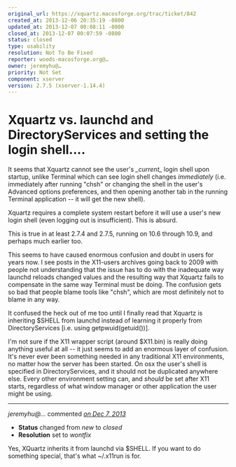 ```yaml
---
original_url: https://xquartz.macosforge.org/trac/ticket/842
created_at: 2013-12-06 20:35:19 -0800
updated_at: 2013-12-07 00:08:11 -0800
closed_at: 2013-12-07 00:07:59 -0800
status: closed
type: usability
resolution: Not To Be Fixed
reporter: woods-macosforge.org@…
owner: jeremyhu@…
priority: Not Set
component: xserver
version: 2.7.5 (xserver-1.14.4)
---
```


Xquartz vs. launchd and DirectoryServices and setting the login shell....
=========================================================================


It seems that Xquartz cannot see the user's *\_current\_* login shell upon startup, unlike Terminal which can see login shell changes *immediately* (i.e. immediately after running "chsh" or changing the shell in the user's Advanced options preferences, and then opening another tab in the running Terminal application -- it will get the new shell).

Xquartz requires a complete system restart before it will use a user's new login shell (even logging out is insufficient). This is absurd.

This is true in at least 2.7.4 and 2.7.5, running on 10.6 through 10.9, and perhaps much earlier too.

This seems to have caused enormous confusion and doubt in users for years now. I see posts in the X11-users archives going back to 2009 with people not understanding that the issue has to do with the inadequate way launchd reloads changed values and the resulting way that Xquartz fails to compensate in the same way Terminal must be doing. The confusion gets so bad that people blame tools like "chsh", which are most definitely not to blame in any way.

It confused the heck out of me too until I finally read that Xquartz is inheriting $SHELL from launchd instead of learning it properly from DirectoryServices \[i.e. using getpwuid(getuid())\].

I'm not sure if the X11 wrapper script (around $X11.bin) is really doing anything useful at all -- it just seems to add an enormous layer of confusion. It's never ever been something needed in any traditional X11 environments, no matter how the server has been started. On osx the user's shell is specified in DirectoryServices, and it should not be duplicated anywhere else. Every other environment setting can, and *should* be set after X11 starts, regardless of what window manager or other application the user might be using.



---

*jeremyhu@…* commented *[on Dec 7, 2013](https://xquartz.macosforge.org/trac/ticket/842#comment:1 "December 7, 2013 at 12:07 AM PST")*

-   **Status** changed from *new* to *closed*
-   **Resolution** set to *wontfix*

Yes, XQuartz inherits it from launchd via $SHELL. If you want to do something special, that's what ~/.x11run is for.



